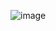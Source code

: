 
![image](https://user-images.githubusercontent.com/63370853/223029880-dfcb600f-7132-464c-afc7-9d8f6d73c744.png)
